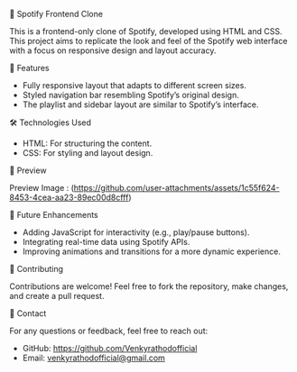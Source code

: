 🎵 Spotify Frontend Clone  

This is a frontend-only clone of Spotify, developed using HTML and CSS. This project aims to replicate the look and feel of the Spotify web interface with a focus on responsive design and layout accuracy.

🚀 Features  

- Fully responsive layout that adapts to different screen sizes.  
- Styled navigation bar resembling Spotify’s original design.  
- The playlist and sidebar layout are similar to Spotify’s interface.  

🛠️ Technologies Used  

- HTML: For structuring the content.  
- CSS: For styling and layout design.  


📸 Preview  

Preview Image : (https://github.com/user-attachments/assets/1c55f624-8453-4cea-aa23-89ec00d8cfff)

🌟 Future Enhancements  

- Adding JavaScript for interactivity (e.g., play/pause buttons).  
- Integrating real-time data using Spotify APIs.  
- Improving animations and transitions for a more dynamic experience.  

🤝 Contributing  

Contributions are welcome! Feel free to fork the repository, make changes, and create a pull request.  

📧 Contact  

For any questions or feedback, feel free to reach out:  
- GitHub: https://github.com/Venkyrathodofficial
- Email: venkyrathodofficial@gmail.com  
